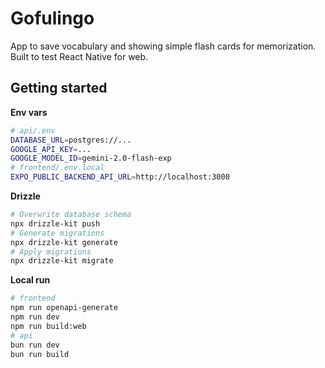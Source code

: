 # Gofulingo
App to save vocabulary and showing simple flash cards for memorization. Built to test React Native for web.

## Getting started
**Env vars**
```bash
# api/.env
DATABASE_URL=postgres://...
GOOGLE_API_KEY=...
GOOGLE_MODEL_ID=gemini-2.0-flash-exp
# frontend/.env.local
EXPO_PUBLIC_BACKEND_API_URL=http://localhost:3000
```

**Drizzle**
```bash
# Overwrite database schema
npx drizzle-kit push
# Generate migrations
npx drizzle-kit generate
# Apply migrations
npx drizzle-kit migrate
```

**Local run**
```bash
# frontend
npm run openapi-generate
npm run dev
npm run build:web
# api
bun run dev
bun run build
```